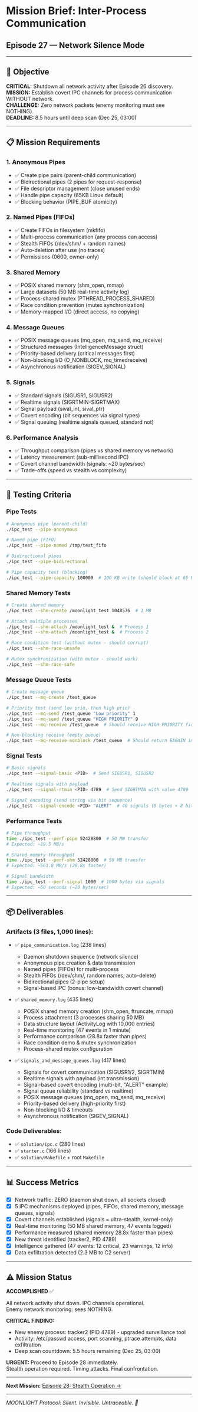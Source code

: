# Mission Brief: Inter-Process Communication
## Episode 27 — Network Silence Mode

---

## 🎯 Objective

**CRITICAL:** Shutdown all network activity after Episode 26 discovery.  
**MISSION:** Establish covert IPC channels for process communication WITHOUT network.  
**CHALLENGE:** Zero network packets (enemy monitoring must see NOTHING).  
**DEADLINE:** 8.5 hours until deep scan (Dec 25, 03:00)

---

## 📋 Mission Requirements

### 1. Anonymous Pipes
- ✅ Create pipe pairs (parent-child communication)
- ✅ Bidirectional pipes (2 pipes for request-response)
- ✅ File descriptor management (close unused ends)
- ✅ Handle pipe capacity (65KB Linux default)
- ✅ Blocking behavior (PIPE_BUF atomicity)

### 2. Named Pipes (FIFOs)
- ✅ Create FIFOs in filesystem (mkfifo)
- ✅ Multi-process communication (any process can access)
- ✅ Stealth FIFOs (/dev/shm/ + random names)
- ✅ Auto-deletion after use (no traces)
- ✅ Permissions (0600, owner-only)

### 3. Shared Memory
- ✅ POSIX shared memory (shm_open, mmap)
- ✅ Large datasets (50 MB real-time activity log)
- ✅ Process-shared mutex (PTHREAD_PROCESS_SHARED)
- ✅ Race condition prevention (mutex synchronization)
- ✅ Memory-mapped I/O (direct access, no copying)

### 4. Message Queues
- ✅ POSIX message queues (mq_open, mq_send, mq_receive)
- ✅ Structured messages (IntelligenceMessage struct)
- ✅ Priority-based delivery (critical messages first)
- ✅ Non-blocking I/O (O_NONBLOCK, mq_timedreceive)
- ✅ Asynchronous notification (SIGEV_SIGNAL)

### 5. Signals
- ✅ Standard signals (SIGUSR1, SIGUSR2)
- ✅ Realtime signals (SIGRTMIN-SIGRTMAX)
- ✅ Signal payload (sival_int, sival_ptr)
- ✅ Covert encoding (bit sequences via signal types)
- ✅ Signal queuing (realtime signals queued, standard not)

### 6. Performance Analysis
- ✅ Throughput comparison (pipes vs shared memory vs network)
- ✅ Latency measurement (sub-millisecond IPC)
- ✅ Covert channel bandwidth (signals: ~20 bytes/sec)
- ✅ Trade-offs (speed vs stealth vs complexity)

---

## 🧪 Testing Criteria

### Pipe Tests
```bash
# Anonymous pipe (parent-child)
./ipc_test --pipe-anonymous

# Named pipe (FIFO)
./ipc_test --pipe-named /tmp/test_fifo

# Bidirectional pipes
./ipc_test --pipe-bidirectional

# Pipe capacity test (blocking)
./ipc_test --pipe-capacity 100000  # 100 KB write (should block at 65 KB)
```

### Shared Memory Tests
```bash
# Create shared memory
./ipc_test --shm-create /moonlight_test 1048576  # 1 MB

# Attach multiple processes
./ipc_test --shm-attach /moonlight_test &  # Process 1
./ipc_test --shm-attach /moonlight_test &  # Process 2

# Race condition test (without mutex - should corrupt)
./ipc_test --shm-race-unsafe

# Mutex synchronization (with mutex - should work)
./ipc_test --shm-race-safe
```

### Message Queue Tests
```bash
# Create message queue
./ipc_test --mq-create /test_queue

# Priority test (send low prio, then high prio)
./ipc_test --mq-send /test_queue "Low priority" 1
./ipc_test --mq-send /test_queue "HIGH PRIORITY" 9
./ipc_test --mq-receive /test_queue  # Should receive HIGH PRIORITY first

# Non-blocking receive (empty queue)
./ipc_test --mq-receive-nonblock /test_queue  # Should return EAGAIN immediately
```

### Signal Tests
```bash
# Basic signals
./ipc_test --signal-basic <PID>  # Send SIGUSR1, SIGUSR2

# Realtime signals with payload
./ipc_test --signal-rtmin <PID> 4789  # Send SIGRTMIN with value 4789

# Signal encoding (send string via bit sequence)
./ipc_test --signal-encode <PID> "ALERT"  # 40 signals (5 bytes × 8 bits)
```

### Performance Tests
```bash
# Pipe throughput
time ./ipc_test --perf-pipe 52428800  # 50 MB transfer
# Expected: ~19.5 MB/s

# Shared memory throughput
time ./ipc_test --perf-shm 52428800  # 50 MB transfer
# Expected: ~561.8 MB/s (28.8x faster)

# Signal bandwidth
time ./ipc_test --perf-signal 1000  # 1000 bytes via signals
# Expected: ~50 seconds (~20 bytes/sec)
```

---

## 📦 Deliverables

### Artifacts (3 files, 1,090 lines):
- ✅ `pipe_communication.log` (238 lines)
  - Daemon shutdown sequence (network silence)
  - Anonymous pipe creation & data transmission
  - Named pipes (FIFOs) for multi-process
  - Stealth FIFOs (/dev/shm/, random names, auto-delete)
  - Bidirectional pipes (2-pipe setup)
  - Signal-based IPC (bonus: low-bandwidth covert channel)
  
- ✅ `shared_memory.log` (435 lines)
  - POSIX shared memory creation (shm_open, ftruncate, mmap)
  - Process attachment (3 processes sharing 50 MB)
  - Data structure layout (ActivityLog with 10,000 entries)
  - Real-time monitoring (47 events in 1 minute)
  - Performance comparison (28.8x faster than pipes)
  - Race condition demo & mutex synchronization
  - Process-shared mutex configuration
  
- ✅ `signals_and_message_queues.log` (417 lines)
  - Signals for covert communication (SIGUSR1/2, SIGRTMIN)
  - Realtime signals with payload (int transmission)
  - Signal-based covert encoding (multi-bit, "ALERT" example)
  - Signal queue reliability (standard vs realtime)
  - POSIX message queues (mq_open, mq_send, mq_receive)
  - Priority-based delivery (high-priority first)
  - Non-blocking I/O & timeouts
  - Asynchronous notification (SIGEV_SIGNAL)

### Code Deliverables:
- ✅ `solution/ipc.c` (280 lines)
- ✅ `starter.c` (166 lines)
- ✅ `solution/Makefile` + root `Makefile`

---

## 📊 Success Metrics

- [x] Network traffic: ZERO (daemon shut down, all sockets closed)
- [x] 5 IPC mechanisms deployed (pipes, FIFOs, shared memory, message queues, signals)
- [x] Covert channels established (signals = ultra-stealth, kernel-only)
- [x] Real-time monitoring (50 MB shared memory, 47 events logged)
- [x] Performance measured (shared memory 28.8x faster than pipes)
- [x] New threat identified (tracker2, PID 4789)
- [x] Intelligence gathered (47 events: 12 critical, 23 warnings, 12 info)
- [x] Data exfiltration detected (2.3 MB to C2 server)

---

## ⚠️ Mission Status

**ACCOMPLISHED** ✅

All network activity shut down. IPC channels operational.  
Enemy network monitoring: sees NOTHING.

**CRITICAL FINDING:**
- New enemy process: tracker2 (PID 4789) - upgraded surveillance tool
- Activity: /etc/passwd access, port scanning, ptrace attempts, data exfiltration
- Deep scan countdown: 5.5 hours remaining (Dec 25, 03:00)

**URGENT:** Proceed to Episode 28 immediately.  
Stealth operation required. Timing attacks. Final confrontation.

---

**Next Mission:** [Episode 28: Stealth Operation →](../episode-28-stealth-operation/)

---

*MOONLIGHT Protocol: Silent. Invisible. Untraceable. 📡*
